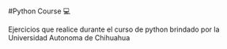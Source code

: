#Python Course 💻

Ejercicios que realice durante el curso de python brindado por la Universidad Autonoma de Chihuahua
